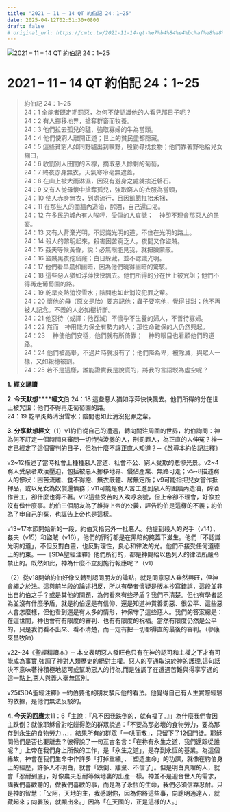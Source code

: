 ```yaml
---
title: "2021 – 11 – 14 QT 約伯記 24：1~25"
date: 2025-04-12T02:51:30+0800
draft: false
# original_url: https://cmtc.tw/2021-11-14-qt-%e7%b4%84%e4%bc%af%e8%a8%98-24%ef%bc%9a125
---
```


![2021 – 11 – 14 QT 約伯記 24：1\~25](/images/qt.jpg   "2021 – 11 – 14 QT 約伯記 24：1\~25")

# 2021 – 11 – 14 QT 約伯記 24：1\~25

> 約伯記 24：1\~25  
> 24：1 全能者既定期罰惡，為何不使認識他的人看見那日子呢？  
> 24：2 有人挪移地界，搶奪群畜而牧養。  
> 24：3 他們拉去孤兒的驢，強取寡婦的牛為當頭。  
> 24：4 他們使窮人離開正道；世上的貧民盡都隱藏。  
> 24：5 這些貧窮人如同野驢出到曠野，殷勤尋找食物；他們靠著野地給兒女糊口，  
> 24：6 收割別人田間的禾稼，摘取惡人餘剩的葡萄，  
> 24：7 終夜赤身無衣，天氣寒冷毫無遮蓋，  
> 24：8 在山上被大雨淋濕，因沒有避身之處就挨近磐石。  
> 24：9 又有人從母懷中搶奪孤兒，強取窮人的衣服為當頭，  
> 24：10 使人赤身無衣，到處流行，且因飢餓扛抬禾捆，  
> 24：11 在那些人的圍牆內造油，醡酒，自己還口渴。  
> 24：12 在多民的城內有人唉哼，受傷的人哀號；　神卻不理會那惡人的愚妄。  
> 24：13 又有人背棄光明，不認識光明的道，不住在光明的路上。  
> 24：14 殺人的黎明起來，殺害困苦窮乏人，夜間又作盜賊。  
> 24：15 姦夫等候黃昏，說：必無眼能見我，就把臉蒙蔽。  
> 24：16 盜賊黑夜挖窟窿；白日躲藏，並不認識光明。  
> 24：17 他們看早晨如幽暗，因為他們曉得幽暗的驚駭。  
> 24：18 這些惡人猶如浮萍快快飄去。他們所得的分在世上被咒詛；他們不得再走葡萄園的路。  
> 24：19 乾旱炎熱消沒雪水；陰間也如此消沒犯罪之輩。  
> 24：20 懷他的母（原文是胎）要忘記他；蟲子要吃他，覺得甘甜；他不再被人記念。不義的人必如樹折斷。  
> 24：21 他惡待（或譯：他吞滅）不懷孕不生養的婦人，不善待寡婦。  
> 24：22 然而　神用能力保全有勢力的人；那性命難保的人仍然興起。  
> 24：23 　神使他們安穩，他們就有所倚靠；　神的眼目也看顧他們的道路。  
> 24：24 他們被高舉，不過片時就沒有了；他們降為卑，被除滅，與眾人一樣，又如穀穗被割。  
> 24：25 若不是這樣，誰能證實我是說謊的，將我的言語駁為虛空呢？

**1.** **經文誦讀**

**2. 今天默想****經文**伯 24：18 這些惡人猶如浮萍快快飄去。他們所得的分在世上被咒詛；他們不得再走葡萄園的路。  
24：19 乾旱炎熱消沒雪水；陰間也如此消沒犯罪之輩。

**3. 分享默想經文**（1）v1約伯從自己的遭遇，轉向關注周圍的世界，約伯詢問：神為何不訂定一個時間來審問一切恃強淩弱的人，刑罰罪人，為正直的人伸冤？神一定已經定了這個審判的日子，但為什麼不讓正直人知道？─《啟導本約伯記註釋》

v2\~12描述了當時社會上種種惡人當道、社會不公、窮人受欺的悲慘光景。v2\~4窮人受惡者欺淩壓迫，包括被惡人挪移地界、侵佔產業、無路可走；v5\~8描述窮人的慘狀：困苦流離、食不得飽、無衣蔽體、居無定所；v9可能指把兒女當作抵押品，或以兒女為奴償還債務；v11可能是窮人苦工進到惡人的圍牆內造油，醡酒作苦工，卻什麼也得不著。v12這些受苦的人唉哼哀號，但上帝卻不理會，好像並沒有做什麼事。約伯三個朋友為了維持上帝的公義，誣告約伯是這樣的不義；約伯為了申自己的冤，也誣告上帝也是這樣。

v13\~17本節開始新的一段，約伯又指另外一批惡人。他提到殺人的兇手（v14）、姦夫（v15）和盜賊（v16），他們的罪行都是在黑暗的掩蓋下滋生。他們「不認識光明的道」，不但反對白晝，也反對理性，良心和律法的光。他們不接受任何道德上的約束。──《SDA聖經注釋》他們所行的，都是神賜給以色列人的律法所嚴令禁止的。既然如此，神為什麼不立刻施行報應呢？（v1）

（2）從v18開始約伯好像又轉到認同朋友的論點，就是同意惡人雖然興旺，但神會繩之於法。這與前半段的論述相反，所以有學者懷疑是版本抄寫錯誤，這段並非出自約伯之手？或是其他的問題，為何看來有些矛盾？我們不清楚。但也有學者認為並沒有什麼矛盾，就是約伯還是有信仰、還是知道神賞善罰惡、很公平、這些惡人會怎麼樣，但他看到還是有太多的情形，神保守了這些惡人。我們的答案總是：在這世間，神也會有有限度的審判、也有有限度的祝福。當然有限度仍然是公平的，只是我們看不出來、看不清楚，而一定有把一切都得直的最後的審判。（參康來昌牧師）

v22\~24《聖經精讀本》─ 本文表明惡人發旺也只有在神的認可和主權之下才有可能成為事實,強調了神對人類歷史的絕對主權。惡人的亨通取決於神的護理,這句話決不意味著神積極地認可或幫助惡人的行為,而是強調了在遭遇苦難與得享亨通的這一點上,惡人與義人毫無區別。

v25《SDA聖經注釋》─約伯要他的朋友駁斥他的看法。他覺得自己有人生實際經驗的依據，是他們無法反駁的。

**4. 今天的回應**太11：6「主說：『凡不因我跌倒的，就有福了。』」為什麼我們會因主跌倒？就像耶穌曾對吃餅得飽的群眾說過：「不要為那必壞的食物勞力，要為那存到永生的食物勞力…」，結果所有的群眾「一哄而散」，只留下了12個門徒。耶穌問他們是否也要離去？彼得說了一句亙古名言：「在祢有永生之道，我們還跟從誰呢？」上帝在我們身上所做的工作，是「永生之道」，是存到永恆的基業。為這個緣故，神會在我們生命中作許多「打掉重練」、「塑造生命」的功課，就像在約伯身上的經歷，許多人不明白，就會「跌倒、離棄、不信了」。但是明白真理的人，就會「忍耐到底」，好像農夫忍耐等候地裏的出產一樣。神並不是迎合世人的需求，講我們喜歡聽的，做我們喜歡的事，而是為了永恆的生命，我們必須信靠忍耐。只是神的智慧：「父阿，天地的主，我感謝你，因為你將這些事，向聰明通達人，就藏起來；向嬰孩，就顯出來。」因為「在天國的，正是這樣的人。」